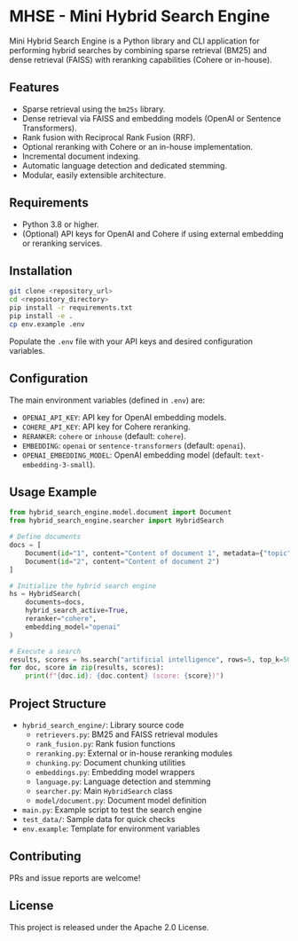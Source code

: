 # MHSE - Mini Hybrid Search Engine

Mini Hybrid Search Engine is a Python library and CLI application for performing hybrid searches by combining sparse retrieval (BM25) and dense retrieval (FAISS) with reranking capabilities (Cohere or in-house).

## Features

- Sparse retrieval using the `bm25s` library.
- Dense retrieval via FAISS and embedding models (OpenAI or Sentence Transformers).
- Rank fusion with Reciprocal Rank Fusion (RRF).
- Optional reranking with Cohere or an in-house implementation.
- Incremental document indexing.
- Automatic language detection and dedicated stemming.
- Modular, easily extensible architecture.

## Requirements

- Python 3.8 or higher.
- (Optional) API keys for OpenAI and Cohere if using external embedding or reranking services.

## Installation

```bash
git clone <repository_url>
cd <repository_directory>
pip install -r requirements.txt
pip install -e .
cp env.example .env
```

Populate the `.env` file with your API keys and desired configuration variables.

## Configuration

The main environment variables (defined in `.env`) are:

- `OPENAI_API_KEY`: API key for OpenAI embedding models.
- `COHERE_API_KEY`: API key for Cohere reranking.
- `RERANKER`: `cohere` or `inhouse` (default: `cohere`).
- `EMBEDDING`: `openai` or `sentence-transformers` (default: `openai`).
- `OPENAI_EMBEDDING_MODEL`: OpenAI embedding model (default: `text-embedding-3-small`).

## Usage Example

```python
from hybrid_search_engine.model.document import Document
from hybrid_search_engine.searcher import HybridSearch

# Define documents
docs = [
    Document(id="1", content="Content of document 1", metadata={"topic": "AI"}),
    Document(id="2", content="Content of document 2")
]

# Initialize the hybrid search engine
hs = HybridSearch(
    documents=docs,
    hybrid_search_active=True,
    reranker="cohere",
    embedding_model="openai"
)

# Execute a search
results, scores = hs.search("artificial intelligence", rows=5, top_k=50)
for doc, score in zip(results, scores):
    print(f"{doc.id}: {doc.content} (score: {score})")
```

## Project Structure

- `hybrid_search_engine/`: Library source code
  - `retrievers.py`: BM25 and FAISS retrieval modules
  - `rank_fusion.py`: Rank fusion functions
  - `reranking.py`: External or in-house reranking modules
  - `chunking.py`: Document chunking utilities
  - `embeddings.py`: Embedding model wrappers
  - `language.py`: Language detection and stemming
  - `searcher.py`: Main `HybridSearch` class
  - `model/document.py`: Document model definition
- `main.py`: Example script to test the search engine
- `test_data/`: Sample data for quick checks
- `env.example`: Template for environment variables

## Contributing

PRs and issue reports are welcome!

## License

This project is released under the Apache 2.0 License.
